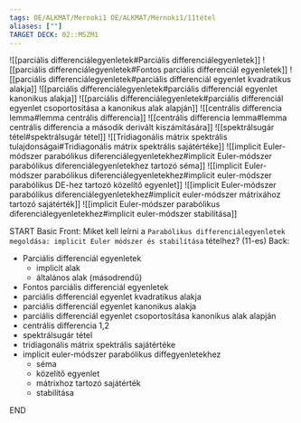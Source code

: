```yaml
---
tags: OE/ALKMAT/Mernoki1 OE/ALKMAT/Mernoki1/11tétel
aliases: [""]
TARGET DECK: 02::MSZM1
---
```

![[parciális differenciálegyenletek#Parciális differenciálegyenletek]]
![[parciális differenciálegyenletek#Fontos parciális differenciál egyenletek]]
![[parciális differenciálegyenletek#parciális differenciál egyenlet kvadratikus alakja]]
![[parciális differenciálegyenletek#parciális differenciál egyenlet kanonikus alakja]]
![[parciális differenciálegyenletek#parciális differenciál egyenlet csoportosítása a kanonikus alak alapján]]
![[centrális differencia lemma#lemma centrális differencia]]
![[centrális differencia lemma#lemma centrális differencia a második derivált kiszámítására]]
![[spektrálsugár tétel#spektrálsugár tétel]]
![[Tridiagonális mátrix spektrális tulajdonságai#Tridiagonális mátrix spektrális sajátértéke]]
![[implicit Euler-módszer parabólikus diferenciálegyenletekhez#implicit Euler-módszer parabólikus diferenciálegyenletekhez tartozó séma]]
![[implicit Euler-módszer parabólikus diferenciálegyenletekhez#implicit euler-módszer parabólikus DE-hez tartozó közelítő egyenlet]]
![[implicit Euler-módszer parabólikus diferenciálegyenletekhez#implicit euler-módszer mátrixához tartozó sajátérték]]
![[implicit Euler-módszer parabólikus diferenciálegyenletekhez#implicit euler-módszer stabilítása]]

START
Basic
Front:
Miket kell leírni a `Parabólikus differenciálegyenletek megoldása: implicit Euler módszer és stabilítása` tételhez? (11-es)
Back:
- Parciális differenciál egyenletek
	- implicit alak
	- általános alak (másodrendű)
- Fontos parciális differenciál egyenletek
- parciális differenciál egyenlet kvadratikus alakja
- parciális differenciál egyenlet kanonikus alakja
- parciális differenciál egyenlet csoportosítása kanonikus alak alapján
- centrális differencia 1,2
- spektrálsugár tétel
- tridiagonális mátrix spektrális sajátértéke
- implicit euler-módszer parabólikus diffegyenletekhez
	- séma
	- közelítő egyenlet
	- mátrixhoz tartozó sajátérték
	- stabilítása
<!--ID: 1687539281415-->
END